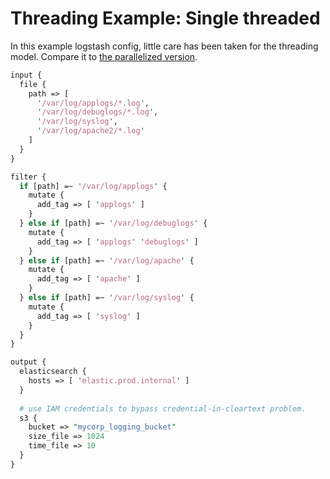 # Threading Example: Single threaded
In this example logstash config, little care has been taken for the threading
model. Compare it to 
[the parallelized version](examples/threading_example_parallel.md).

```perl
input {
  file {
    path => [
      '/var/log/applogs/*.log',
      '/var/log/debuglogs/*.log',
      '/var/log/syslog',
      '/var/log/apache2/*.log'
    ]
  }
}

filter {
  if [path] =~ '/var/log/applogs' {
    mutate {
      add_tag => [ 'applogs' ]
    }
  } else if [path] =~ '/var/log/debuglogs' {
    mutate {
      add_tag => [ 'applogs' 'debuglogs' ]
    }
  } else if [path] =~ '/var/log/apache' {
    mutate {
      add_tag => [ 'apache' ]
    }
  } else if [path] =~ '/var/log/syslog' {
    mutate {
      add_tag => [ 'syslog' ]
    }
  }
}

output {
  elasticsearch {
    hosts => [ 'elastic.prod.internal' ]
  }
  
  # use IAM credentials to bypass credential-in-cleartext problem.
  s3 {
    bucket => "mycorp_logging_bucket"
    size_file => 1024
    time_file => 10
  }
}

```